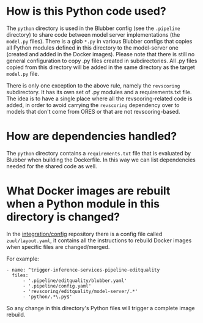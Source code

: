 # How is this Python code used?

The `python` directory is used in the Blubber config (see the `.pipeline` directory)
to share code between model server implementations (the `model.py` files).
There is a glob `*.py` in various Blubber configs that copies all Python modules
defined in this directory to the model-server one (created and added in
the Docker images). Please note that there is still no general configuration to copy
.py files created in subdirectories. All .py files copied from this directory
will be added in the same directory as the target `model.py` file.

There is only one exception to the above rule, namely the `revscoring`
subdirectory. It has its own set of .py modules and a requirements.txt file.
The idea is to have a single place where all the revscoring-related code is
added, in order to avoid carrying the `revscoring` dependency over to models
that don't come from ORES or that are not revscoring-based.

# How are dependencies handled?

The `python` directory contains a `requirements.txt` file that is evaluated
by Blubber when building the Dockerfile. In this way we can list dependencies
needed for the shared code as well.

# What Docker images are rebuilt when a Python module in this directory is changed?

In the [integration/config](https://gerrit.wikimedia.org/r/admin/repos/integration/config)
repository there is a config file called `zuul/layout.yaml`, it contains all
the instructions to rebuild Docker images when specific files are changed/merged.

For example:

```
- name: ^trigger-inference-services-pipeline-editquality
  files:
      - '.pipeline/editquality/blubber.yaml'
      - '.pipeline/config.yaml'
      - 'revscoring/editquality/model-server/.*'
      - 'python/.*\.py$'
```

So any change in this directory's Python files will trigger a complete image
rebuild.